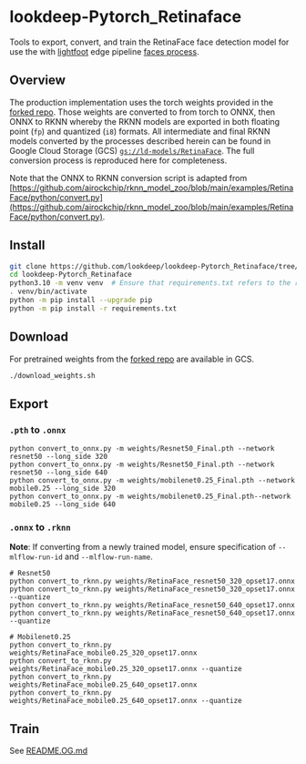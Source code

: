 # lookdeep-Pytorch_Retinaface

Tools to export, convert, and train the RetinaFace face detection model for use the with [lightfoot](https://github.com/lookdeep/lightfoot) edge pipeline [faces process](https://github.com/lookdeep/lightfoot/tree/ai/retinaface-cpp/ld_edge_pipeline/src/lookdeep/ml/process/faces).

## Overview

The production implementation uses the torch weights provided in the [forked repo](https://github.com/biubug6/Pytorch_Retinaface). Those weights are converted to from torch to ONNX, then ONNX to RKNN whereby the RKNN models are exported in both floating point (`fp`) and quantized (`i8`) formats. All intermediate and final RKNN models converted by the processes described herein can be found in Google Cloud Storage (GCS) [`gs://ld-models/RetinaFace`](https://console.cloud.google.com/storage/browser/ld-models/RetinaFace). The full conversion process is reproduced here for completeness.

Note that the ONNX to RKNN conversion script is adapted from [https://github.com/airockchip/rknn_model_zoo/blob/main/examples/RetinaFace/python/convert.py](https://github.com/airockchip/rknn_model_zoo/blob/main/examples/RetinaFace/python/convert.py).

## Install

```bash
git clone https://github.com/lookdeep/lookdeep-Pytorch_Retinaface/tree/master
cd lookdeep-Pytorch_Retinaface
python3.10 -m venv venv  # Ensure that requirements.txt refers to the rknn-toolkit2 wheel commensurate with your python version.
. venv/bin/activate
python -m pip install --upgrade pip
python -m pip install -r requirements.txt
```
## Download
For pretrained weights from the [forked repo](https://github.com/biubug6/Pytorch_Retinaface) are available in GCS.

```bash
./download_weights.sh
```

## Export

### `.pth` to `.onnx`

```
python convert_to_onnx.py -m weights/Resnet50_Final.pth --network resnet50 --long_side 320
python convert_to_onnx.py -m weights/Resnet50_Final.pth --network resnet50 --long_side 640
python convert_to_onnx.py -m weights/mobilenet0.25_Final.pth --network mobile0.25 --long_side 320
python convert_to_onnx.py -m weights/mobilenet0.25_Final.pth--network mobile0.25 --long_side 640
```

### `.onnx` to `.rknn`


**Note**: If converting from a newly trained model, ensure specification of `--mlflow-run-id` and `--mlflow-run-name`.

```
# Resnet50
python convert_to_rknn.py weights/RetinaFace_resnet50_320_opset17.onnx
python convert_to_rknn.py weights/RetinaFace_resnet50_320_opset17.onnx --quantize
python convert_to_rknn.py weights/RetinaFace_resnet50_640_opset17.onnx
python convert_to_rknn.py weights/RetinaFace_resnet50_640_opset17.onnx --quantize

# Mobilenet0.25
python convert_to_rknn.py weights/RetinaFace_mobile0.25_320_opset17.onnx
python convert_to_rknn.py weights/RetinaFace_mobile0.25_320_opset17.onnx --quantize
python convert_to_rknn.py weights/RetinaFace_mobile0.25_640_opset17.onnx
python convert_to_rknn.py weights/RetinaFace_mobile0.25_640_opset17.onnx --quantize
```


## Train

See [README.OG.md](https://github.com/lookdeep/lookdeep-Pytorch_Retinaface/blob/master/README.OG.md)  

